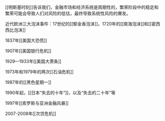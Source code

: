 [[明斯基时刻]]告诉我们，金融市场和经济系统是周期性的，繁荣阶段中的稳定和繁荣可能会导致人们对风险的低估，最终导致系统性风险的爆发。

近代欧洲三大泡沫事件：17世纪的[[郁金香泡沫]]，1720年的[[南海泡沫]]和[[密西西比泡沫]]

1837年[[美国大恐慌]]

1907年[[美国银行危机]]

1929—1933年[[美国大萧条]]

1973年和1979年的两次[[石油危机]]

1987年的[[黑色星期一]]

1990年起，[[日本“失去的十年”]]，以及“失去的二十年”等

1997年[[索罗斯与亚洲金融风暴]]

2007-2008年[[次贷危机]]
